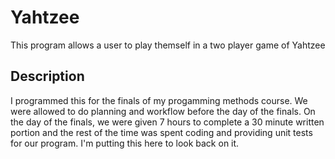 # Yahtzee

This program allows a user to play themself in a two player game of Yahtzee

## Description

I programmed this for the finals of my progamming methods course. We were allowed to do planning and workflow before the day of the finals. On the day of the finals, we were given 7 hours to complete a 30 minute written portion and the rest of the time was spent coding and providing unit tests for our program. I'm putting this here to look back on it.
